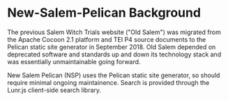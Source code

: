# New-Salem-Pelican Background

The previous Salem Witch Trials website ("Old Salem") was migrated from the Apache Cocoon 2.1 platform and TEI P4 source documents to the Pelican static site generator in September 2018. Old Salem depended on deprecated software and standards up and down its technology stack and was essentially unmaintainable going forward.

New Salem Pelican (NSP) uses the Pelican static site generator, so should require minimal ongoing maintainence. Search is provided through the Lunr.js client-side search library.